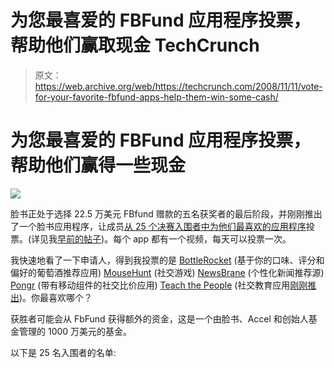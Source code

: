 # 为您最喜爱的 FBFund 应用程序投票，帮助他们赢取现金 TechCrunch

> 原文：<https://web.archive.org/web/https://techcrunch.com/2008/11/11/vote-for-your-favorite-fbfund-apps-help-them-win-some-cash/>

# 为您最喜爱的 FBFund 应用程序投票，帮助他们赢得一些现金

![](img/70f5a1ae0f56777fae55dbdf97337c0c.png)

脸书正处于选择 22.5 万美元 FBfund 赠款的五名获奖者的最后阶段，并刚刚推出了一个脸书应用程序，让成员[从 25 个决赛入围者中为他们最喜欢的应用程序](https://web.archive.org/web/20221006210334/http://apps.facebook.com/fbfundvote/contests/109/voting)投票。(详见我[早前的帖子](https://web.archive.org/web/20221006210334/http://www.beta.techcrunch.com/2008/10/15/the-fbfund-gives-out-cash-to-25-facebook-developers/))。每个 app 都有一个视频，每天可以投票一次。

我快速地看了一下申请人，得到我投票的是 [BottleRocket](https://web.archive.org/web/20221006210334/http://apps.facebook.com/fbfundvote/contests/109/entries/3358) (基于你的口味、评分和偏好的葡萄酒推荐应用) [MouseHunt](https://web.archive.org/web/20221006210334/http://apps.facebook.com/fbfundvote/contests/109/entries/3353) (社交游戏) [NewsBrane](https://web.archive.org/web/20221006210334/http://apps.facebook.com/fbfundvote/contests/109/entries/3376) (个性化新闻推荐源) [Pongr](https://web.archive.org/web/20221006210334/http://apps.facebook.com/fbfundvote/contests/109/entries/3364) (带有移动组件的社交比价应用) [Teach the People](https://web.archive.org/web/20221006210334/http://apps.facebook.com/fbfundvote/contests/109/entries/3347) (社交教育应用[刚刚推出](https://web.archive.org/web/20221006210334/http://www.beta.techcrunch.com/2008/11/03/class-is-in-session-teach-the-people-opens-to-the-public/))。你最喜欢哪个？

获胜者可能会从 FbFund 获得额外的资金，这是一个由脸书、Accel 和创始人基金管理的 1000 万美元的基金。

以下是 25 名入围者的名单: